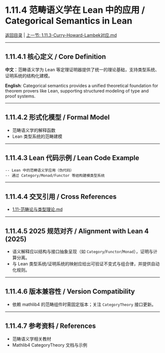# 1.11.4 范畴语义学在 Lean 中的应用 / Categorical Semantics in Lean

[返回目录](../CONTINUOUS_PROGRESS.md) | [上一节: 1.11.3-Curry-Howard-Lambek对应.md](1.11.3-Curry-Howard-Lambek对应.md)

---

## 1.11.4.1 核心定义 / Core Definition

**中文**：范畴语义学为 Lean 等定理证明器提供了统一的理论基础，支持类型系统、证明系统的结构化建模。

**English**: Categorical semantics provides a unified theoretical foundation for theorem provers like Lean, supporting structured modeling of type and proof systems.

---

## 1.11.4.2 形式化模型 / Formal Model

- 范畴语义学的解释函数
- Lean 类型系统的范畴建模

---

## 1.11.4.3 Lean 代码示例 / Lean Code Example

```lean
-- Lean 中的范畴语义学应用（伪代码）
-- 通过 Category/Monad/Functor 等结构建模类型系统
```

---

## 1.11.4.4 交叉引用 / Cross References

- [1.11-范畴论与类型理论.md](1.11-范畴论与类型理论.md)

---

## 1.11.4.5 2025 规范对齐 / Alignment with Lean 4 (2025)

- 语义解释应以结构与接口抽象呈现（如 `Category`/`Functor`/`Monad`），证明与计算分离。
- 与 Lean 类型系统/证明系统的映射应给出可验证不变式与组合律，并提供自动化规则。

---

## 1.11.4.6 版本兼容性 / Version Compatibility

- 依赖 mathlib4 的范畴组件时需固定版本；关注 `CategoryTheory` 接口更新。

---

## 1.11.4.7 参考资料 / References

- 范畴语义学相关教材
- Mathlib4 CategoryTheory 文档与示例
